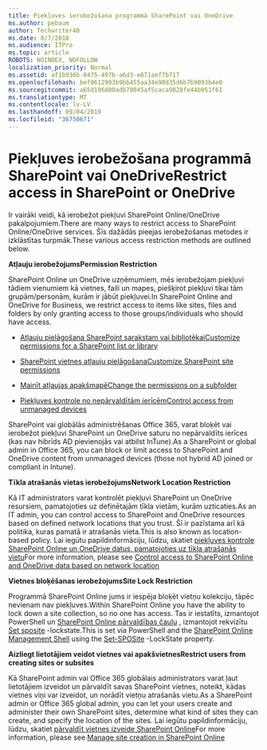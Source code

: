 ```yaml
---
title: Piekļuves ierobežošana programmā SharePoint vai OneDrive
ms.author: pebaum
author: Techwriter40
ms.date: 8/7/2018
ms.audience: ITPro
ms.topic: article
ROBOTS: NOINDEX, NOFOLLOW
localization_priority: Normal
ms.assetid: af1b936b-0475-497b-a6d3-e671aef7b717
ms.openlocfilehash: bef0612903b9bb455aa34e90d35d6b7b9093b4e0
ms.sourcegitcommit: a65d196d00adb70045af5caca9828fe44b951f61
ms.translationtype: MT
ms.contentlocale: lv-LV
ms.lasthandoff: 09/04/2019
ms.locfileid: "36750671"
---
```

# <a name="restrict-access-in-sharepoint-or-onedrive"></a><span data-ttu-id="81d68-102">Piekļuves ierobežošana programmā SharePoint vai OneDrive</span><span class="sxs-lookup"><span data-stu-id="81d68-102">Restrict access in SharePoint or OneDrive</span></span>

<span data-ttu-id="81d68-103">Ir vairāki veidi, kā ierobežot piekļuvi SharePoint Online/OneDrive pakalpojumiem.</span><span class="sxs-lookup"><span data-stu-id="81d68-103">There are many ways to restrict access to SharePoint Online/OneDrive services.</span></span> <span data-ttu-id="81d68-104">Šīs dažādās pieejas ierobežošanas metodes ir izklāstītas turpmāk.</span><span class="sxs-lookup"><span data-stu-id="81d68-104">These various access restriction methods are outlined below.</span></span> 

<span data-ttu-id="81d68-105">**Atļauju ierobežojums**</span><span class="sxs-lookup"><span data-stu-id="81d68-105">**Permission Restriction**</span></span>

<span data-ttu-id="81d68-106">SharePoint Online un OneDrive uzņēmumiem, mēs ierobežojam piekļuvi tādiem vienumiem kā vietnes, faili un mapes, piešķirot piekļuvi tikai tām grupām/personām, kurām ir jābūt piekļuvei.</span><span class="sxs-lookup"><span data-stu-id="81d68-106">In SharePoint Online and OneDrive for Business, we restrict access to items like sites, files and folders by only granting access to those groups/individuals who should have access.</span></span>

- [<span data-ttu-id="81d68-107">Atļauju pielāgošana SharePoint sarakstam vai bibliotēkai</span><span class="sxs-lookup"><span data-stu-id="81d68-107">Customize permissions for a SharePoint list or library</span></span>](https://support.office.com/article/Customize-permissions-for-a-SharePoint-list-or-library-02d770f3-59eb-4910-a608-5f84cc297782)

- [<span data-ttu-id="81d68-108">SharePoint vietnes atļauju pielāgošana</span><span class="sxs-lookup"><span data-stu-id="81d68-108">Customize SharePoint site permissions</span></span>](https://docs.microsoft.com/sharepoint/customize-sharepoint-site-permissions)

- [<span data-ttu-id="81d68-109">Mainīt atļaujas apakšmapē</span><span class="sxs-lookup"><span data-stu-id="81d68-109">Change the permissions on a subfolder</span></span>](https://support.office.com/article/Change-the-permissions-on-a-subfolder-5427BD7C-F20A-4F75-8CF2-5359DD45A1A6)

- [<span data-ttu-id="81d68-110">Piekļuves kontrole no nepārvaldītām ierīcēm</span><span class="sxs-lookup"><span data-stu-id="81d68-110">Control access from unmanaged devices</span></span>](https://docs.microsoft.com/sharepoint/control-access-from-unmanaged-devices)

<span data-ttu-id="81d68-111">SharePoint vai globālās administrēšanas Office 365, varat bloķēt vai ierobežot piekļuvi SharePoint un OneDrive saturu no nepārvaldīts ierīces (kas nav hibrīds AD pievienojās vai atbilst InTune).</span><span class="sxs-lookup"><span data-stu-id="81d68-111">As a SharePoint or global admin in Office 365, you can block or limit access to SharePoint and OneDrive content from unmanaged devices (those not hybrid AD joined or compliant in Intune).</span></span>

<span data-ttu-id="81d68-112">**Tīkla atrašanās vietas ierobežojums**</span><span class="sxs-lookup"><span data-stu-id="81d68-112">**Network Location Restriction**</span></span>

<span data-ttu-id="81d68-113">Kā IT administrators varat kontrolēt piekļuvi SharePoint un OneDrive resursiem, pamatojoties uz definētajām tīkla vietām, kurām uzticaties.</span><span class="sxs-lookup"><span data-stu-id="81d68-113">As an IT admin, you can control access to SharePoint and OneDrive resources based on defined network locations that you trust.</span></span> <span data-ttu-id="81d68-114">Šī ir pazīstama arī kā politika, kuras pamatā ir atrašanās vieta.</span><span class="sxs-lookup"><span data-stu-id="81d68-114">This is also known as location-based policy.</span></span> <span data-ttu-id="81d68-115">Lai iegūtu papildinformāciju, lūdzu, skatiet [piekļuves kontrole SharePoint Online un OneDrive datus, pamatojoties uz tīkla atrašanās vietu](https://docs.microsoft.com/sharepoint/control-access-based-on-network-location)</span><span class="sxs-lookup"><span data-stu-id="81d68-115">For more information, please see [Control access to SharePoint Online and OneDrive data based on network location](https://docs.microsoft.com/sharepoint/control-access-based-on-network-location)</span></span>

<span data-ttu-id="81d68-116">**Vietnes bloķēšanas ierobežojums**</span><span class="sxs-lookup"><span data-stu-id="81d68-116">**Site Lock Restriction**</span></span> 

<span data-ttu-id="81d68-117">Programmā SharePoint Online jums ir iespēja bloķēt vietņu kolekciju, tāpēc nevienam nav piekļuves.</span><span class="sxs-lookup"><span data-stu-id="81d68-117">Within SharePoint Online you have the ability to lock down a site collection, so no one has access.</span></span> <span data-ttu-id="81d68-118">Tas ir iestatīts, izmantojot PowerShell un [SharePoint Online pārvaldības čaulu](https://docs.microsoft.com/powershell/sharepoint/sharepoint-online/connect-sharepoint-online?view=sharepoint-ps) , izmantojot rekvizītu [Set sposite](https://docs.microsoft.com/powershell/module/sharepoint-online/set-sposite?view=sharepoint-ps) -lockstate.</span><span class="sxs-lookup"><span data-stu-id="81d68-118">This is set via PowerShell and the [SharePoint Online Management Shell](https://docs.microsoft.com/powershell/sharepoint/sharepoint-online/connect-sharepoint-online?view=sharepoint-ps) using the [Set-SPOSite](https://docs.microsoft.com/powershell/module/sharepoint-online/set-sposite?view=sharepoint-ps) -LockState property.</span></span>

<span data-ttu-id="81d68-119">**Aizliegt lietotājiem veidot vietnes vai apakšvietnes**</span><span class="sxs-lookup"><span data-stu-id="81d68-119">**Restrict users from creating sites or subsites**</span></span>

<span data-ttu-id="81d68-120">Kā SharePoint admin vai Office 365 globālais administrators varat ļaut lietotājiem izveidot un pārvaldīt savas SharePoint vietnes, noteikt, kādas vietnes viņi var izveidot, un norādīt vietņu atrašanās vietu.</span><span class="sxs-lookup"><span data-stu-id="81d68-120">As a SharePoint admin or Office 365 global admin, you can let your users create and administer their own SharePoint sites, determine what kind of sites they can create, and specify the location of the sites.</span></span> <span data-ttu-id="81d68-121">Lai iegūtu papildinformāciju, lūdzu, skatiet [pārvaldīt vietnes izveide SharePoint Online](https://docs.microsoft.com/sharepoint/manage-site-creation)</span><span class="sxs-lookup"><span data-stu-id="81d68-121">For more information, please see [Manage site creation in SharePoint Online](https://docs.microsoft.com/sharepoint/manage-site-creation)</span></span>

